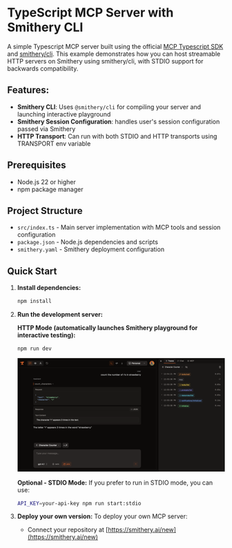 # TypeScript MCP Server with Smithery CLI

A simple Typescript MCP server built using the official [MCP Typescript SDK](https://github.com/modelcontextprotocol/typescript-sdk) and [smithery/cli](https://github.com/smithery-ai/cli). This example demonstrates how you can host streamable HTTP servers on Smithery using smithery/cli, with STDIO support for backwards compatibility.

## Features:

- **Smithery CLI**: Uses `@smithery/cli` for compiling your server and launching interactive playground
- **Smithery Session Configuration**: handles user's session configuration passed via Smithery
- **HTTP Transport**: Can run with both STDIO and HTTP transports using TRANSPORT env variable

## Prerequisites

- Node.js 22 or higher
- npm package manager

## Project Structure

- `src/index.ts` - Main server implementation with MCP tools and session configuration
- `package.json` - Node.js dependencies and scripts
- `smithery.yaml` - Smithery deployment configuration

## Quick Start

1. **Install dependencies:**
   ```bash
   npm install
   ```

2. **Run the development server:**

   **HTTP Mode (automatically launches Smithery playground for interactive testing):**
   ```bash
   npm run dev
   ```

   <img src="../../../../public/smithery_playground.png" alt="Smithery Playground" width="800">

   **Optional - STDIO Mode:**
   If you prefer to run in STDIO mode, you can use:
   ```bash
   API_KEY=your-api-key npm run start:stdio
   ```

3. **Deploy your own version:**
   To deploy your own MCP server:
   - Connect your repository at [https://smithery.ai/new](https://smithery.ai/new)
